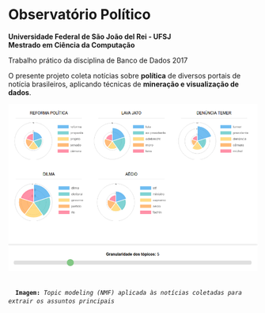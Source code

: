<h1>Observatório Político</h1>

<strong>Universidade Federal de São João del Rei - UFSJ<br>
Mestrado em Ciência da Computação</strong>
<p>Trabalho prático da disciplina de Banco de Dados 2017</p>

<p>O presente projeto coleta notícias sobre <strong>política</strong> de diversos portais de notícia brasileiros, aplicando técnicas de <strong>mineração e visualização de dados</strong>.</p>

  <img src="https://raw.githubusercontent.com/rafjaa/observatorio-politico/master/src/web/topic/tela_topics.png">
  <p><code>
  <strong>Imagem:</strong> <em>Topic modeling (NMF) aplicada às notícias coletadas para extrair os assuntos principais</em>
  </code></p>
